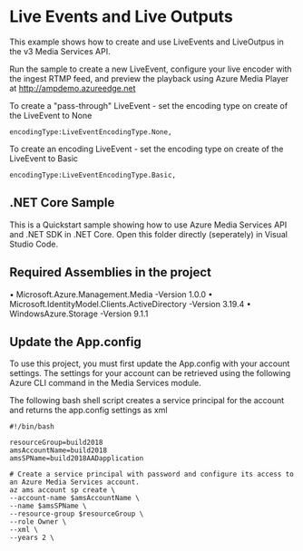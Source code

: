 # Live Events and Live Outputs
This example shows how to create and use LiveEvents and LiveOutpus in the v3 Media Services API.

Run the sample to create a new LiveEvent, configure your live encoder with the ingest RTMP feed, and preview the playback using Azure Media Player at http://ampdemo.azureedge.net


To create a "pass-through" LiveEvent - set the encoding type on create of the LiveEvent to None

    encodingType:LiveEventEncodingType.None,


To create an encoding LiveEvent - set the encoding type on create of the LiveEvent to Basic

    encodingType:LiveEventEncodingType.Basic,   


## .NET Core Sample
This is a Quickstart sample showing how to use Azure Media Services API and .NET SDK in .NET Core. 
Open this folder directly (seperately) in Visual Studio Code. 

## Required Assemblies in the project
•	Microsoft.Azure.Management.Media -Version 1.0.0
•	Microsoft.IdentityModel.Clients.ActiveDirectory -Version 3.19.4
•	WindowsAzure.Storage  -Version 9.1.1

## Update the App.config

To use this project, you must first update the App.config with your account settings. The settings for your account can be retrieved using the following Azure CLI command in the Media Services module.

The following bash shell script creates a service principal for the account and returns the app.config settings as xml

    #!/bin/bash

    resourceGroup=build2018
    amsAccountName=build2018
    amsSPName=build2018AADapplication

    # Create a service principal with password and configure its access to an Azure Media Services account.
    az ams account sp create \
    --account-name $amsAccountName \
    --name $amsSPName \
    --resource-group $resourceGroup \
    --role Owner \
    --xml \
    --years 2 \